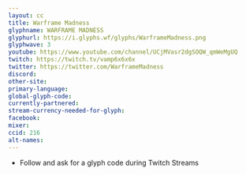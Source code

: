 ```yaml
---
layout: cc
title: Warframe Madness
glyphname: WARFRAME MADNESS
glyphurl: https://i.glyphs.wf/glyphs/WarframeMadness.png
glyphwave: 3
youtube: https://www.youtube.com/channel/UCjMVasr2dgSOQW_qmWeMgUQ
twitch: https://twitch.tv/vamp6x6x6x
twitter: https://twitter.com/WarframeMadness
discord: 
other-site: 
primary-language: 
global-glyph-code: 
currently-partnered: 
stream-currency-needed-for-glyph: 
facebook: 
mixer: 
ccid: 216
alt-names: 
---
```

* Follow and ask for a glyph code during Twitch Streams
